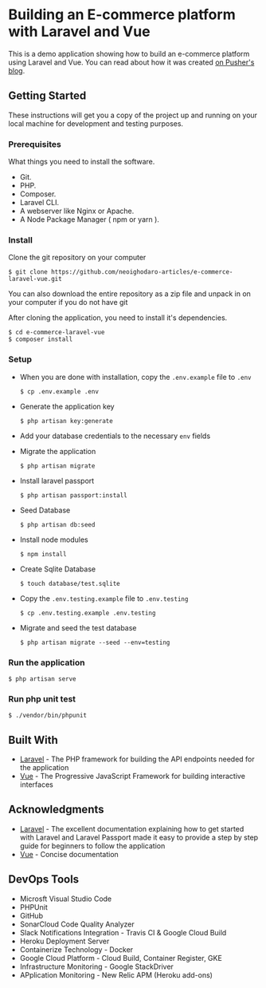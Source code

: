# Building an E-commerce platform with Laravel and Vue
This is a demo application showing how to build an e-commerce platform using Laravel and Vue. You can read about how it was created [on Pusher's blog](https://blog.pusher.com/author/neo).

## Getting Started
These instructions will get you a copy of the project up and running on your local machine for development and testing purposes.

### Prerequisites
What things you need to install the software.

* Git.
* PHP.
* Composer.
* Laravel CLI.
* A webserver like Nginx or Apache.
* A Node Package Manager ( npm or yarn ).

### Install
Clone the git repository on your computer

```$ git clone https://github.com/neoighodaro-articles/e-commerce-laravel-vue.git```


You can also download the entire repository as a zip file and unpack in on your computer if you do not have git

After cloning the application, you need to install it's dependencies. 

```
$ cd e-commerce-laravel-vue
$ composer install
```


### Setup
- When you are done with installation, copy the `.env.example` file to `.env`

  ```$ cp .env.example .env```


- Generate the application key

  ```$ php artisan key:generate```


- Add your database credentials to the necessary `env` fields

- Migrate the application

  ```$ php artisan migrate```

- Install laravel passport

  ```$ php artisan passport:install```

- Seed Database

  ```$ php artisan db:seed```

- Install node modules

  ```$ npm install```

- Create Sqlite Database

  ```$ touch database/test.sqlite```

- Copy the `.env.testing.example` file to `.env.testing`

  ```$ cp .env.testing.example .env.testing```

- Migrate and seed the test database

  ```$ php artisan migrate --seed --env=testing```



### Run the application

  ```$ php artisan serve```

### Run php unit test

  ```$ ./vendor/bin/phpunit```


## Built With
* [Laravel](https://laravel.com) - The PHP framework for building the API endpoints needed for the application
* [Vue](https://vuejs.org) - The Progressive JavaScript Framework for building interactive interfaces

## Acknowledgments
* [Laravel](https://laravel.com) - The excellent documentation explaining how to get started with Laravel and Laravel Passport made it easy to provide a step by step guide for beginners to follow the application
* [Vue](https://vuejs.org) - Concise documentation 

## DevOps Tools
* Microsft Visual Studio Code
* PHPUnit
* GitHub
* SonarCloud Code Quality Analyzer
* Slack Notifications Integration - Travis CI & Google Cloud Build
* Heroku Deployment Server
* Containerize Technology - Docker
* Google Cloud Platform - Cloud Build, Container Register, GKE
* Infrastructure Monitoring - Google StackDriver
* APplication Monitoring - New Relic APM (Heroku add-ons)